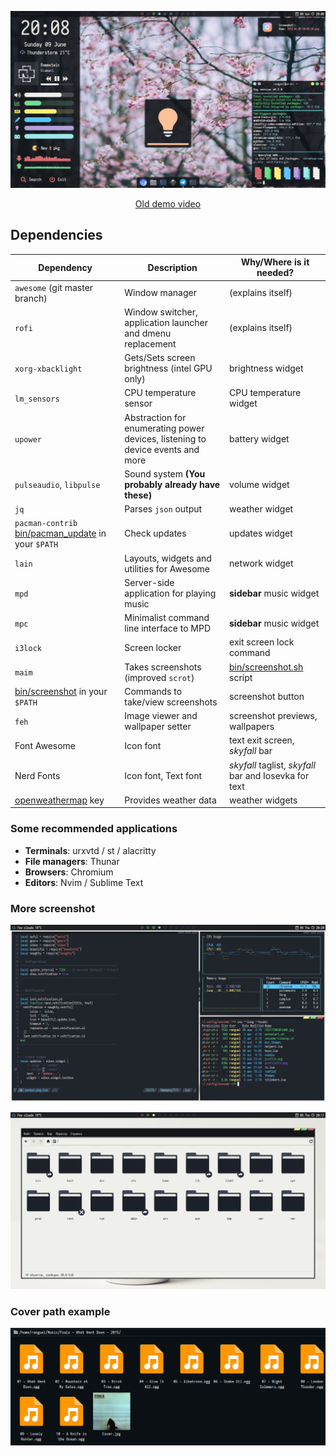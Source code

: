 <p align="center">
  <img src="https://github.com/Eredarion/dotfiles/raw/master/.screenshot/2019.06.09-20:08:30.png" alt="screenshot">
</p>
<!--suppress HtmlDeprecatedAttribute --><p align="center"><a href="https://youtu.be/RTlJb5z7kyU">Old demo video</a></p>

## Dependencies
| Dependency | Description | Why/Where is it needed? |
| --- | --- | --- |
| `awesome` (git master branch) | Window manager | (explains itself) |
| `rofi` | Window switcher, application launcher and dmenu replacement | (explains itself) |
| `xorg-xbacklight` | Gets/Sets screen brightness (intel GPU only) | brightness widget |
| `lm_sensors` | CPU temperature sensor | CPU temperature widget |
| `upower` | Abstraction for enumerating power devices, listening to device events and more | battery widget |
| `pulseaudio`, `libpulse` | Sound system **(You probably already have these)** | volume widget |
| `jq` | Parses `json` output | weather widget |
| `pacman-contrib` [bin/pacman_update](./bin/pacman_update) in your `$PATH` | Check updates | updates widget |
| `lain` | Layouts, widgets and utilities for Awesome | network widget |
| `mpd` | Server-side application for playing music | **sidebar** music widget |
| `mpc` | Minimalist command line interface to MPD | **sidebar** music widget |
| `i3lock` | Screen locker | exit screen lock command |
| `maim` | Takes screenshots (improved `scrot`) | [bin/screenshot.sh](./bin/screenshot.sh) script |
| [bin/screenshot](./bin/screenshot) in your `$PATH` | Commands to take/view screenshots | screenshot button |
| `feh` | Image viewer and wallpaper setter | screenshot previews, wallpapers |
| Font Awesome | Icon font | text exit screen, *skyfall* bar |
| Nerd Fonts | Icon font, Text font | *skyfall* taglist, *skyfall* bar and Iosevka for text |
| [openweathermap](https://openweathermap.org/) key | Provides weather data | weather widgets |

### Some recommended applications
+ **Terminals**: urxvtd / st / alacritty
+ **File managers**: Thunar
+ **Browsers**: Chromium
+ **Editors**: Nvim / Sublime Text

### More screenshot
<p align="center">
  <img src="https://github.com/Eredarion/dotfiles/raw/master/.screenshot/busy.png" alt="screenshot">
</p>
<p align="center">
  <img src="https://github.com/Eredarion/dotfiles/raw/master/.screenshot/file_manager.png" alt="screenshot">
</p>

### Cover path example
<p align="center">
  <img src="https://github.com/Eredarion/dotfiles/raw/master/.screenshot/2019.04.08-15:50:21.png" alt="screenshot">
</p>
